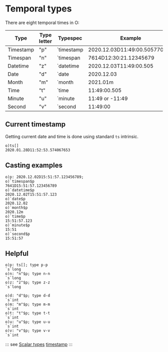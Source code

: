 # Temporal types

There are eight temporal times in O:

| Type | Type letter | Typespec | Example |
| --- | --- | --- | --- |
| Timestamp | "p" | \`timestamp | 2020.12.03D11:49:00.505770835 |
| Timespan | "n" | \`timespan | 7614D12:30:21.12345679 |
| Datetime | "z" | \`datetime | 2020.12.03T11:49:00.505 |
| Date | "d" | \`date | 2020.12.03 |
| Month | "m" | \`month | 2021.01m |
| Time | "t" | \`time | 11:49:00.505 |
| Minute | "u" | \`minute | 11:49 or -11:49 |
| Second | "v" | \`second | 11:49:00 |


## Current timestamp

Getting current date and time is done using standard ```ts``` intrinsic.

```o
o)ts[]
2020.01.28D11:52:53.574067653
```

## Casting examples

```o
o)p: 2020.12.02D15:51:57.123456789;
o)`timespan$p
7641D15:51:57.123456789
o)`datetime$p
2020.12.02T15:51:57.123
o)`date$p
2020.12.02
o)`month$p
2020.12m
o)`time$p
15:51:57.123
o)`minute$p
15:51
o)`second$p
15:51:57
```

## Helpful

```o
o)p: ts[]; type p-p
`s`long
o)n: "n"$p; type n-n
`s`long
o)z: "z"$p; type z-z
`s`long
```
```o
o)d: "d"$p; type d-d
`s`int
o)m: "m"$p; type m-m
`s`int
o)t: "t"$p; type t-t
`s`int
o)u: "u"$p; type u-u
`s`int
o)v: "v"$p; type v-v
`s`int
```

::: see
[Scalar types](/reference/types/scalars/scalars.md)
[timestamp](/verbs/other/timestamp.md)
:::
